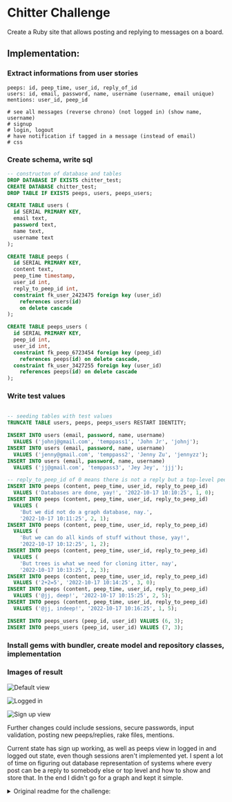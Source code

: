 # Chitter Challenge

Create a Ruby site that allows posting and replying to messages on a board.

## Implementation:
### Extract informations from user stories

```
peeps: id, peep_time, user_id, reply_of_id
users: id, email, password, name, username (username, email unique)
mentions: user_id, peep_id

# see all messages (reverse chrono) (not logged in) (show name, username)
# signup
# login, logout
# have notification if tagged in a message (instead of email)
# css
```

### Create schema, write sql

```sql
-- constructon of database and tables
DROP DATABASE IF EXISTS chitter_test;
CREATE DATABASE chitter_test;
DROP TABLE IF EXISTS peeps, users, peeps_users;

CREATE TABLE users (
  id SERIAL PRIMARY KEY,
  email text,
  password text,
  name text,
  username text
);

CREATE TABLE peeps (
  id SERIAL PRIMARY KEY,
  content text,
  peep_time timestamp,
  user_id int,
  reply_to_peep_id int,
  constraint fk_user_2423475 foreign key (user_id)
    references users(id)
    on delete cascade
);

CREATE TABLE peeps_users (
  id SERIAL PRIMARY KEY,
  peep_id int,
  user_id int,
  constraint fk_peep_6723454 foreign key (peep_id)
    references peeps(id) on delete cascade,
  constraint fk_user_3427255 foreign key (user_id)
    references peeps(id) on delete cascade
);
```
### Write test values

```sql

-- seeding tables with test values
TRUNCATE TABLE users, peeps, peeps_users RESTART IDENTITY;

INSERT INTO users (email, password, name, username)
  VALUES ('johnj@gmail.com', 'temppass1', 'John Jr', 'johnj');
INSERT INTO users (email, password, name, username)
  VALUES ('jenny@gmail.com', 'temppass2', 'Jenny Zu', 'jennyzz');
INSERT INTO users (email, password, name, username)
  VALUES ('jj@gmail.com', 'temppass3', 'Jey Jey', 'jjj');

-- reply_to_peep_id of 0 means there is not a reply but a top-level peep
INSERT INTO peeps (content, peep_time, user_id, reply_to_peep_id)
  VALUES ('Databases are done, yay!', '2022-10-17 10:10:25', 1, 0);
INSERT INTO peeps (content, peep_time, user_id, reply_to_peep_id)
  VALUES (
    'But we did not do a graph database, nay.',
    '2022-10-17 10:11:25', 2, 1);
INSERT INTO peeps (content, peep_time, user_id, reply_to_peep_id)
  VALUES (
    'But we can do all kinds of stuff without those, yay!',
    '2022-10-17 10:12:25', 1, 2);
INSERT INTO peeps (content, peep_time, user_id, reply_to_peep_id)
  VALUES (
    'But trees is what we need for cloning itter, nay',
    '2022-10-17 10:13:25', 2, 3);
INSERT INTO peeps (content, peep_time, user_id, reply_to_peep_id)
  VALUES ('2+2=5', '2022-10-17 10:14:25', 3, 0);
INSERT INTO peeps (content, peep_time, user_id, reply_to_peep_id)
  VALUES ('@jj, deep!', '2022-10-17 10:15:25', 2, 5);
INSERT INTO peeps (content, peep_time, user_id, reply_to_peep_id)
  VALUES ('@jj, indeep!', '2022-10-17 10:16:25', 1, 5);

INSERT INTO peeps_users (peep_id, user_id) VALUES (6, 3);
INSERT INTO peeps_users (peep_id, user_id) VALUES (7, 3);
```

### Install gems with bundler, create model and repository classes, implementation

### Images of result

![Default view](https://i.imgur.com/vJACzMc.png)

![Logged in](https://i.imgur.com/YlHTAqt.png)

![Sign up view](https://i.imgur.com/l9jRlYN.png)

Further changes could include sessions, secure passwords, input validation, posting new peeps/replies, rake files, mentions.

Current state has sign up working, as well as peeps view in logged in and logged
out state, even though sessions aren't implemented yet. I spent a lot of time on
figuring out database representation of systems where every post can be
a reply to somebody else or top level and how to show and store that. In the end
I didn't go for a graph and kept it simple.

<details>
<summary>Original readme for the challenge:</summary>

Chitter Challenge
=================

* Feel free to use Google, your notes, books, etc. but work on your own
* If you refer to the solution of another coach or student, please put a link to that in your README
* If you have a partial solution, **still check in a partial solution**
* You must submit a pull request to this repo with your code by 10am Monday morning

Challenge:
-------

As usual please start by forking this repo.

We are going to write a small Twitter clone that will allow the users to post messages to a public stream.

Features:
-------

```
STRAIGHT UP

As a Maker
So that I can let people know what I am doing  
I want to post a message (peep) to chitter

As a maker
So that I can see what others are saying  
I want to see all peeps in reverse chronological order

As a Maker
So that I can better appreciate the context of a peep
I want to see the time at which it was made

As a Maker
So that I can post messages on Chitter as me
I want to sign up for Chitter

HARDER

As a Maker
So that only I can post messages on Chitter as me
I want to log in to Chitter

As a Maker
So that I can avoid others posting messages on Chitter as me
I want to log out of Chitter

ADVANCED

As a Maker
So that I can stay constantly tapped in to the shouty box of Chitter
I want to receive an email if I am tagged in a Peep
```

Technical Approach:
-----

In the last two weeks, you integrated a database using the `pg` gem and Repository classes. You also implemented small web applications using Sinatra, RSpec, HTML and ERB views to make dynamic webpages. You can continue to use this approach when building Chitter Challenge.

You can refer to the [guidance on Modelling and Planning a web application](https://github.com/makersacademy/web-applications/blob/main/pills/modelling_and_planning_web_application.md), to help you in planning the different web pages you will need to implement this challenge. If you'd like to deploy your app to Heroku so other people can use it, [you can follow this guidance](https://github.com/makersacademy/web-applications/blob/main/html_challenges/07_deploying.md).

If you'd like more technical challenge now, try using an [Object Relational Mapper](https://en.wikipedia.org/wiki/Object-relational_mapping) as the database interface, instead of implementing your own Repository classes.

Some useful resources:
**Ruby Object Mapper**
- [ROM](https://rom-rb.org/)

**ActiveRecord**
- [ActiveRecord ORM](https://guides.rubyonrails.org/active_record_basics.html)
- [Sinatra & ActiveRecord setup](https://learn.co/lessons/sinatra-activerecord-setup)

Notes on functionality:
------

* You don't have to be logged in to see the peeps.
* Makers sign up to chitter with their email, password, name and a username (e.g. samm@makersacademy.com, password123, Sam Morgan, sjmog).
* The username and email are unique.
* Peeps (posts to chitter) have the name of the maker and their user handle.
* Your README should indicate the technologies used, and give instructions on how to install and run the tests.

Bonus:
-----

If you have time you can implement the following:

* In order to start a conversation as a maker I want to reply to a peep from another maker.

And/Or:

* Work on the CSS to make it look good.

Good luck and let the chitter begin!

Code Review
-----------

In code review we'll be hoping to see:

* All tests passing
* High [Test coverage](https://github.com/makersacademy/course/blob/main/pills/test_coverage.md) (>95% is good)
* The code is elegant: every class has a clear responsibility, methods are short etc.

Reviewers will potentially be using this [code review rubric](docs/review.md).  Referring to this rubric in advance may make the challenge somewhat easier.  You should be the judge of how much challenge you want at this moment.

Notes on test coverage
----------------------

Please ensure you have the following **AT THE TOP** of your spec_helper.rb in order to have test coverage stats generated
on your pull request:

```ruby
require 'simplecov'
require 'simplecov-console'

SimpleCov.formatter = SimpleCov::Formatter::MultiFormatter.new([
  SimpleCov::Formatter::Console,
  # Want a nice code coverage website? Uncomment this next line!
  # SimpleCov::Formatter::HTMLFormatter
])
SimpleCov.start
```

You can see your test coverage when you run your tests. If you want this in a graphical form, uncomment the `HTMLFormatter` line and see what happens!
</details>